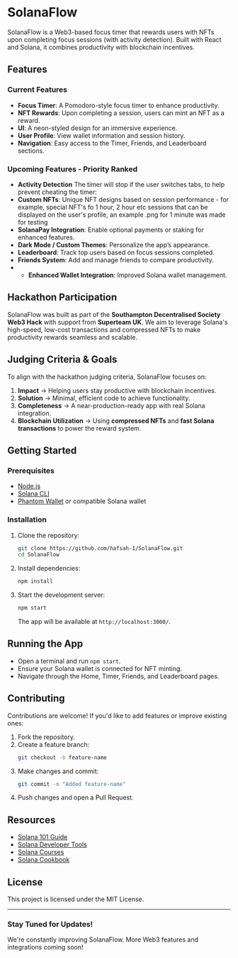 # SolanaFlow

SolanaFlow is a Web3-based focus timer that rewards users with NFTs upon completing focus sessions (with activity detection). Built with React and Solana, it combines productivity with blockchain incentives.

## Features

### Current Features

- **Focus Timer**: A Pomodoro-style focus timer to enhance productivity.
- **NFT Rewards**: Upon completing a session, users can mint an NFT as a reward.
- **UI**: A neon-styled design for an immersive experience.
- **User Profile**: View wallet information and session history.
- **Navigation**: Easy access to the Timer, Friends, and Leaderboard sections.

### Upcoming Features - Priority Ranked
- **Activity Detection** The timer will stop if the user switches tabs, to help prevent cheating the timer:
- **Custom NFTs**: Unique NFT designs based on session performance - for example, special NFT's fo 1 hour, 2 hour etc sessions that can be displayed on the user's profile, an example .png for 1 minute was made for testing
- **SolanaPay Integration**: Enable optional payments or staking for enhanced features.
- **Dark Mode / Custom Themes**: Personalize the app’s appearance.
- **Leaderboard**: Track top users based on focus sessions completed.
- **Friends System**: Add and manage friends to compare productivity.
- - **Enhanced Wallet Integration**: Improved Solana wallet management.

## Hackathon Participation

SolanaFlow was built as part of the **Southampton Decentralised Society Web3 Hack** with support from **Superteam UK**. We aim to leverage Solana's high-speed, low-cost transactions and compressed NFTs to make productivity rewards seamless and scalable.

## Judging Criteria & Goals

To align with the hackathon judging criteria, SolanaFlow focuses on:

1. **Impact** → Helping users stay productive with blockchain incentives.
2. **Solution** → Minimal, efficient code to achieve functionality.
3. **Completeness** → A near-production-ready app with real Solana integration.
4. **Blockchain Utilization** → Using **compressed NFTs** and **fast Solana transactions** to power the reward system.

## Getting Started

### Prerequisites

- [Node.js](https://nodejs.org/)
- [Solana CLI](https://docs.solana.com/cli/install-solana-cli-tools)
- [Phantom Wallet](https://phantom.app/) or compatible Solana wallet

### Installation

1. Clone the repository:
   ```sh
   git clone https://github.com/hafsah-1/SolanaFlow.git
   cd SolanaFlow
   ```
2. Install dependencies:
   ```sh
   npm install
   ```
3. Start the development server:
   ```sh
   npm start
   ```
   The app will be available at `http://localhost:3000/`.

## Running the App

- Open a terminal and run `npm start`.
- Ensure your Solana wallet is connected for NFT minting.
- Navigate through the Home, Timer, Friends, and Leaderboard pages.

## Contributing

Contributions are welcome! If you'd like to add features or improve existing ones:

1. Fork the repository.
2. Create a feature branch:
   ```sh
   git checkout -b feature-name
   ```
3. Make changes and commit:
   ```sh
   git commit -m "Added feature-name"
   ```
4. Push changes and open a Pull Request.

## Resources

- [Solana 101 Guide](https://2501babe.github.io/posts/solana101.html)
- [Solana Developer Tools](https://build.superteam.fun/developer-tools)
- [Solana Courses](https://www.soldev.app/)
- [Solana Cookbook](https://solana.com/developers/cookbook)

## License

This project is licensed under the MIT License.

---

### Stay Tuned for Updates!

We're constantly improving SolanaFlow. More Web3 features and integrations coming soon!

